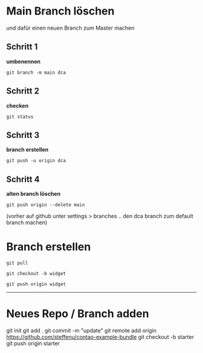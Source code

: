 # Main Branch löschen
und dafür einen neuen Branch zum Master machen


## Schritt 1

**umbenennen**

    git branch -m main dca

## Schritt 2 

**checken**

    git status

## Schritt 3
**branch erstellen**

    git push -u origin dca

## Schritt 4

**alten branch löschen**

    git push origin --delete main

(vorher auf github unter settings > branches .. den dca branch zum default branch machen)


# Branch erstellen 

    git pull
    
    git checkout -b widget
    
    git push origin widget


---

# Neues Repo / Branch adden

git init
git add .
git commit -m "update"
git remote add origin https://github.com/steffenu/contao-example-bundle
git checkout -b starter
git push origin starter
